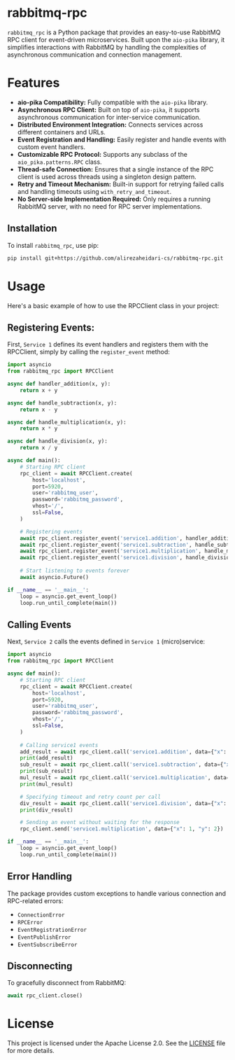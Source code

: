 # rabbitmq-rpc

`rabbitmq_rpc` is a Python package that provides an easy-to-use RabbitMQ RPC client for event-driven microservices. Built upon the `aio-pika` library, it simplifies interactions with RabbitMQ by handling the complexities of asynchronous communication and connection management.

# Features
- **aio-pika Compatibility:** Fully compatible with the `aio-pika` library.
- **Asynchronous RPC Client:** Built on top of `aio-pika`, it supports asynchronous communication for inter-service communication.
- **Distributed Environment Integration:** Connects services across different containers and URLs.
- **Event Registration and Handling:** Easily register and handle events with custom event handlers.
- **Customizable RPC Protocol:** Supports any subclass of the `aio_pika.patterns.RPC` class.
- **Thread-safe Connection:** Ensures that a single instance of the RPC client is used across threads using a singleton design pattern.
- **Retry and Timeout Mechanism:** Built-in support for retrying failed calls and handling timeouts using `with_retry_and_timeout`.
- **No Server-side Implementation Required:**  Only requires a running RabbitMQ server, with no need for RPC server implementations.

## Installation

To install `rabbitmq_rpc`, use pip:

```sh
pip install git+https://github.com/alirezaheidari-cs/rabbitmq-rpc.git
```

# Usage
Here's a basic example of how to use the RPCClient class in your project:

## Registering Events:
First, `Service 1` defines its event handlers and registers them with the RPCClient, simply by calling the `register_event` method:

```python
import asyncio
from rabbitmq_rpc import RPCClient

async def handler_addition(x, y):
    return x + y

async def handle_subtraction(x, y):
    return x - y

async def handle_multiplication(x, y):
    return x * y

async def handle_division(x, y):
    return x / y

async def main():
    # Starting RPC client
    rpc_client = await RPCClient.create(
        host='localhost',
        port=5920,
        user='rabbitmq_user',
        password='rabbitmq_password',
        vhost='/',
        ssl=False,
    )

    # Registering events
    await rpc_client.register_event('service1.addition', handler_addition)
    await rpc_client.register_event('service1.subtraction', handle_subtraction)
    await rpc_client.register_event('service1.multiplication', handle_multiplication)
    await rpc_client.register_event('service1.division', handle_division)
    
    # Start listening to events forever
    await asyncio.Future()

if __name__ == '__main__':
    loop = asyncio.get_event_loop()
    loop.run_until_complete(main())

```

## Calling Events
Next, `Service 2` calls the events defined in `Service 1` (micro)service:

```python
import asyncio
from rabbitmq_rpc import RPCClient

async def main():
    # Starting RPC client
    rpc_client = await RPCClient.create(
        host='localhost',
        port=5920,
        user='rabbitmq_user',
        password='rabbitmq_password',
        vhost='/',
        ssl=False,
    )
    
    # Calling service1 events
    add_result = await rpc_client.call('service1.addition', data={"x": 1, "y": 2})
    print(add_result)
    sub_result = await rpc_client.call('service1.subtraction', data={"x": 1, "y": 2})
    print(sub_result)
    mul_result = await rpc_client.call('service1.multiplication', data={"x": 1, "y": 2})
    print(mul_result)

    # Specifying timeout and retry count per call
    div_result = await rpc_client.call('service1.division', data={"x": 5, "y": 2}, timeout=10, retry_count=3)
    print(div_result)

    # Sending an event without waiting for the response    
    rpc_client.send('service1.multiplication', data={"x": 1, "y": 2})    

if __name__ == '__main__':
    loop = asyncio.get_event_loop()
    loop.run_until_complete(main())

```

## Error Handling
The package provides custom exceptions to handle various connection and RPC-related errors:

- `ConnectionError`
- `RPCError`
- `EventRegistrationError`
- `EventPublishError`
- `EventSubscribeError`

## Disconnecting
To gracefully disconnect from RabbitMQ:

```python
await rpc_client.close()
```

# License
This project is licensed under the Apache License 2.0. See the [LICENSE](https://github.com/alirezaheidari-cs/rabbitmq-rpc/blob/main/LICENSE) file for more details.
